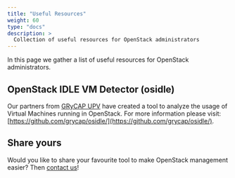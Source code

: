 ```yaml
---
title: "Useful Resources"
weight: 60
type: "docs"
description: >
  Collection of useful resources for OpenStack administrators
---
```


In this page we gather a list of useful resources for OpenStack administrators.

## OpenStack IDLE VM Detector (osidle)

Our partners from [GRyCAP UPV](https://grycap.upv.es/) have created a tool
to analyze the usage of Virtual Machines running in OpenStack. For more
information please visit:
[https://github.com/grycap/osidle/](https://github.com/grycap/osidle/).

## Share yours

Would you like to share your favourite tool to make OpenStack management easier?
Then [contact us](../../../../support/)!

